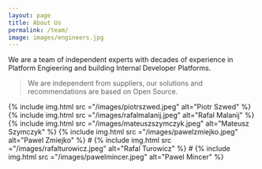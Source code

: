 ```yaml
---
layout: page
title: About Us
permalink: /team/
image: images/engineers.jpg
---
```


We are a team of independent experts with decades of experience in Platform Engieering and building Internal Developer Platforms.

> We are independent from suppliers, our solutions and recommendations are based on Open Source.

<div class="gallery-box">
  <div class="gallery gallery-columns-2">
    {% include img.html src ="/images/piotrszwed.jpeg" alt="Piotr Szwed" %}
    {% include img.html src ="/images/rafalmalanij.jpeg" alt="Rafal Malanij" %}
    {% include img.html src ="/images/mateuszszymczyk.jpeg" alt="Mateusz Szymczyk" %}
    {% include img.html src ="/images/pawelzmiejko.jpeg" alt="Pawel Zmiejko" %}
#    {% include img.html src ="/images/rafalturowicz.jpeg" alt="Rafal Turowicz" %}
#    {% include img.html src ="/images/pawelmincer.jpeg" alt="Pawel Mincer" %}
  </div>
</div>
